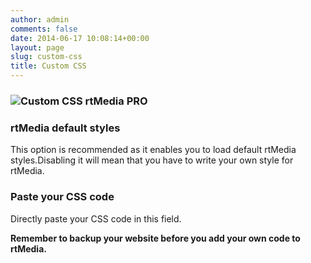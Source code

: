 ```yaml
---
author: admin
comments: false
date: 2014-06-17 10:08:14+00:00
layout: page
slug: custom-css
title: Custom CSS
---
```


### ![Custom CSS rtMedia PRO](http://docs.rtcamp.com/wp-content/uploads/2014/06/Custom-CSS-rtMedia-PRO.jpg)




### rtMedia default styles


This option is recommended as it enables you to load default rtMedia styles.Disabling it will mean that you have to write your own style for rtMedia.


### Paste your CSS code


Directly paste your CSS code in this field.

**Remember to backup your website before you add your own code to rtMedia.**
